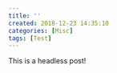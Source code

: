 ```yaml
---
title: ''
created: 2018-12-23 14:35:10
categories: [Misc]
tags: [Test]
---
```


This is a headless post!
